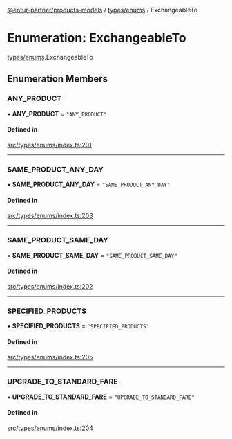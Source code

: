 [@entur-partner/products-models](../README.md) / [types/enums](../modules/types_enums.md) / ExchangeableTo

# Enumeration: ExchangeableTo

[types/enums](../modules/types_enums.md).ExchangeableTo

## Enumeration Members

### ANY\_PRODUCT

• **ANY\_PRODUCT** = ``"ANY_PRODUCT"``

#### Defined in

[src/types/enums/index.ts:201](https://github.com/entur/products-models/blob/main/src/types/enums/index.ts#L201)

___

### SAME\_PRODUCT\_ANY\_DAY

• **SAME\_PRODUCT\_ANY\_DAY** = ``"SAME_PRODUCT_ANY_DAY"``

#### Defined in

[src/types/enums/index.ts:203](https://github.com/entur/products-models/blob/main/src/types/enums/index.ts#L203)

___

### SAME\_PRODUCT\_SAME\_DAY

• **SAME\_PRODUCT\_SAME\_DAY** = ``"SAME_PRODUCT_SAME_DAY"``

#### Defined in

[src/types/enums/index.ts:202](https://github.com/entur/products-models/blob/main/src/types/enums/index.ts#L202)

___

### SPECIFIED\_PRODUCTS

• **SPECIFIED\_PRODUCTS** = ``"SPECIFIED_PRODUCTS"``

#### Defined in

[src/types/enums/index.ts:205](https://github.com/entur/products-models/blob/main/src/types/enums/index.ts#L205)

___

### UPGRADE\_TO\_STANDARD\_FARE

• **UPGRADE\_TO\_STANDARD\_FARE** = ``"UPGRADE_TO_STANDARD_FARE"``

#### Defined in

[src/types/enums/index.ts:204](https://github.com/entur/products-models/blob/main/src/types/enums/index.ts#L204)
